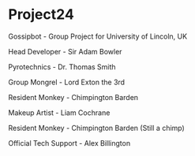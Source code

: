 # Project24
Gossipbot - Group Project for University of Lincoln, UK

Head Developer - Sir Adam Bowler

Pyrotechnics - Dr. Thomas Smith

Group Mongrel - Lord Exton the 3rd

Resident Monkey - Chimpington Barden

Makeup Artist - Liam Cochrane

Resident Monkey - Chimpington Barden (Still a chimp)

Official Tech Support - Alex Billington
